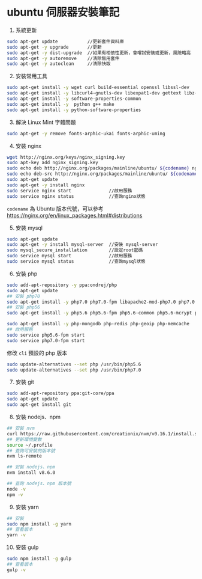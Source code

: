 # ubuntu 伺服器安裝筆記

1. 系統更新

  ```bash
  sudo apt-get update           //更新套件資料庫
  sudo apt-get -y upgrade       //更新
  sudo apt-get -y dist-upgrade  //如果有相依性更新，會嚐試安裝或更新，風險略高
  sudo apt-get -y autoremove    //清除無用套件
  sudo apt-get -y autoclean     //清除快取
  ```

2. 安裝常用工具

  ```bash
  sudo apt-get install -y wget curl build-essential openssl libssl-dev    
  sudo apt-get install -y libcurl4-gnutls-dev libexpat1-dev gettext libz-dev
  sudo apt-get install -y software-properties-common
  sudo apt-get install -y  python g++ make
  sudo apt-get install -y python-software-properties
  ```

3. 解決 Linux Mint 字體問題

  ```bash
  sudo apt-get -y remove fonts-arphic-ukai fonts-arphic-uming
  ```

4. 安裝 nginx

  ```bash
  wget http://nginx.org/keys/nginx_signing.key
  sudo apt-key add nginx_signing.key
  sudo echo deb http://nginx.org/packages/mainline/ubuntu/ ${codename} nginx > /etc/apt/sources.list.d/nginx.list
  sudo echo deb-src http://nginx.org/packages/mainline/ubuntu/ ${codename} nginx >> /etc/apt/sources.list.d/nginx.list
  sudo apt-get update
  sudo apt-get -y install nginx
  sudo service nginx start              //啟用服務
  sudo service nginx status             //查詢nginx狀態
  ```

  `codename` 為 Ubuntu 版本代號，可以參考 <https://nginx.org/en/linux_packages.html#distributions>

5. 安裝 mysql

  ```bash
  sudo apt-get update                      
  sudo apt-get -y install mysql-server  //安裝 mysql-server
  sudo mysql_secure_installation        //設定root密碼
  sudo service mysql start              //啟用服務
  sudo service mysql status             //查詢mysql狀態
  ```

6. 安裝 php

  ```bash
  sudo add-apt-repository -y ppa:ondrej/php
  sudo apt-get update
  ## 安裝 php70
  sudo apt-get install -y php7.0 php7.0-fpm libapache2-mod-php7.0 php7.0 php7.0-common php7.0-gd php7.0-mysql php7.0-cli php7.0-mcrypt php7.0-curl php7.0-intl php7.0-xsl php7.0-mbstring php7.0-zip php7.0-bcmath
  ## 安裝 php56
  sudo apt-get install -y php5.6 php5.6-fpm php5.6-common php5.6-mcrypt php5.6-gmp php5.6-curl php5.6-cli php5.6-mysql php5.6-gd php5.6-intl php5.6-xsl php5.6-mbstring php5.6-xml

  sudo apt-get install -y php-mongodb php-redis php-geoip php-memcache
  ## 啟用服務
  sudo service php5.6-fpm start
  sudo service php7.0-fpm start
  ```

  修改 `cli` 預設的 php 版本

  ```bash
  sudo update-alternatives --set php /usr/bin/php5.6
  sudo update-alternatives --set php /usr/bin/php7.0
  ```

7. 安裝 git

  ```bash
  sudo add-apt-repository ppa:git-core/ppa
  sudo apt-get update
  sudo apt-get install git
  ```

8. 安裝 nodejs、npm

  ```bash
  ## 安裝 nvm
  curl https://raw.githubusercontent.com/creationix/nvm/v0.16.1/install.sh | sh
  ## 更新環境變數
  source ~/.profile
  ## 查詢可安裝的版本號
  nvm ls-remote

  ## 安裝 nodejs、npm
  nvm install v8.6.0

  ## 查詢 nodejs、npm 版本號
  node -v
  npm -v
  ```

9. 安裝 yarn

  ```bash
  ## 安裝
  sudo npm install -g yarn
  ## 查看版本
  yarn -v
  ```

10. 安裝 gulp

  ```bash
  sudo npm install -g gulp
  ## 查看版本
  gulp -v
  ```
